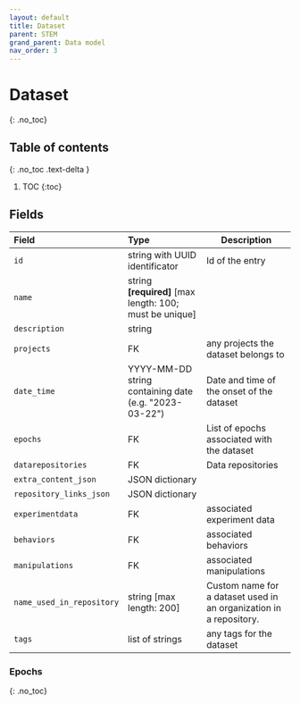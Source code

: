 ```yaml
---
layout: default
title: Dataset
parent: STEM
grand_parent: Data model
nav_order: 3
---
```


# Dataset
{: .no_toc}

## Table of contents
{: .no_toc .text-delta }

1. TOC
{:toc}

## Fields

| Field  | Type  | Description |
|:-------|:--------|-------------|
| `id` | string with UUID identificator | Id of the entry |
| `name` | string **[required]** [max length: 100; must be unique]|  |
| `description` | string |
| `projects` | FK | any projects the dataset belongs to |
| `date_time` | YYYY-MM-DD string containing date (e.g. "2023-03-22") | Date and time of the onset of the dataset |
| `epochs` | FK | List of epochs associated with the dataset |
| `datarepositories` | FK | Data repositories |
| `extra_content_json` | JSON dictionary | |
| `repository_links_json` | JSON dictionary | |
| `experimentdata` | FK | associated experiment data|
| `behaviors` | FK | associated behaviors |
| `manipulations` | FK | associated manipulations|
| `name_used_in_repository` | string [max length: 200]| Custom name for a dataset used in an organization in a repository.  |
| `tags` | list of strings | any tags for the dataset |


### Epochs
{: .no_toc}
